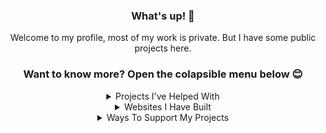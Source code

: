 <div align="center">
  <h3>What's up! 👋</h3>
  <p>Welcome to my profile, most of my work is private. But I have some public projects here.</p>

### Want to know more? Open the colapsible menu below 😊

<details>
  <summary>Projects I've Helped With</summary>
  
[![ReadMe Card](https://github-readme-stats.vercel.app/api/pin/?username=nickspaargaren&repo=no-google)](https://github.com/nickspaargaren/no-google)
[![ReadMe Card](https://github-readme-stats.vercel.app/api/pin/?username=nickspaargaren&repo=no-amazon)](https://github.com/nickspaargaren/no-amazon)

</details>



<details>
  <summary>Websites I Have Built</summary> <br>
  
[![ReadMe Card](https://github-readme-stats.vercel.app/api/pin/?username=itsmat32143&repo=Bannedapps.uk)](https://github.com/itsmat32143/Bannedapps.uk)
[![ReadMe Card](https://github-readme-stats.vercel.app/api/pin/?username=itsmat32143&repo=Block)](https://github.com/itsmat32143/Block)
[![ReadMe Card](https://github-readme-stats.vercel.app/api/pin/?username=itsmat32143&repo=Trainingroomni)](https://github.com/itsmat32143/Trainingroomni)
[![ReadMe Card](https://github-readme-stats.vercel.app/api/pin/?username=itsmat32143&repo=Shop)](https://github.com/itsmat32143/Shop)


</details>



<details>
  <summary>Ways To Support My Projects</summary> <br>

[Buy Me A Beer](https://www.buymeacoffee.com/itsmat32143) <br>
[Paypal](https://paypal.com) <br> <br>

[Download Brave](https://laptop-updates.brave.com/download/ITS458) <br>
[Brave Rewards](https://brave.com/tip-with-brave/) <br><br>

Basic Attention Token <br>
0xa537638838a4F220a09e2C666D2d4B8E2EEB7BDd <br>
Please send at least 0.0001 BAT <br><br>

Bitcoin <br>
1EGEucXT1sNQeDCfiFC8pFQ6VUXNZ6pyFy <br>
Please send at least ฿ 0.0001 BTC <br><br>

Dash <br>
XsvhsQSp4EtthxhX1MV5bFM3QgE2TqVWWo <br>
Please send at least 0.0001 DASH <br><br>

Ether <br>
0xa537638838a4F220a09e2C666D2d4B8E2EEB7BDd <br>
Please send at least Ξ 0.0001 ETH <br><br>

Litecoin <br>
LM2qH3hv7Q6bKvsNoCuqudkjuYLayNr6yq <br>
Please send at least Ł 0.0001 LTC <br><br>

Bitcoin Cash <br>
1HTFijbA7iypd3uE4MuGqLYwAEz2JTjRYF <br>
Please send at least 0.0001 BCH <br><br>

Bitcoin Gold <br>
GfxtYsGqXtDvoyAR6oKLnn4iBsaZkDLcZF <br>
Please send at least 0.0001 BTG <br><br>

XRP <br>
rMdG3ju8pgyVh29ELPWaDuA74CpWW6Fxns <br>
1593621033 <br>
Please send at least 0.0001 XRP <br><br>

</details>
















<!--
**itsmat32143/itsmat32143** is a ✨ _special_ ✨ repository because its `README.md` (this file) appears on your GitHub profile.

Here are some ideas to get you started:

- 🔭 I’m currently working on ...
- 🌱 I’m currently learning ...
- 👯 I’m looking to collaborate on ...
- 🤔 I’m looking for help with ...
- 💬 Ask me about ...
- 📫 How to reach me: ... Da phone
- 😄 Pronouns: ...
- ⚡ Fun fact: ...
-->
